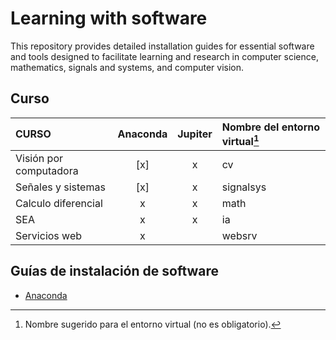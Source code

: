 # Learning with software
This repository provides detailed installation guides for essential software and tools designed to facilitate learning and research in computer science, mathematics, signals and systems, and computer vision. 

## Curso



| CURSO                     | Anaconda   | Jupiter   | Nombre del entorno virtual[^1]  |
| :------------------------ | :--------: | :-------: | :------------------------------ |
| Visión por computadora    |    [x]       |    x      | cv                             |
| Señales y sistemas        |    [x]       |    x      | signalsys                      |
| Calculo diferencial       |    x       |    x      | math                           |
| SEA                       |    x       |    x      | ia                             |
| Servicios web             |    x       |           | websrv                         |

[^1]: Nombre sugerido para el entorno virtual (no es obligatorio).

## Guías de instalación de software

- [Anaconda](guides/conda/conda-install.md)
